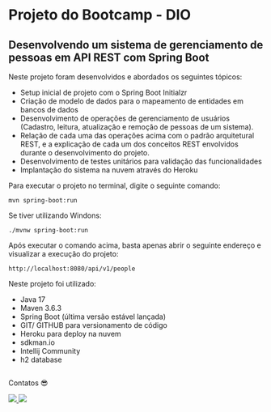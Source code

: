 <h1>Projeto do Bootcamp - DIO</h1>
<h2>Desenvolvendo um sistema de gerenciamento de pessoas em API REST com Spring Boot</h2>

Neste projeto foram desenvolvidos e abordados os seguintes tópicos:

* Setup inicial de projeto com o Spring Boot Initialzr
* Criação de modelo de dados para o mapeamento de entidades em bancos de dados
* Desenvolvimento de operações de gerenciamento de usuários (Cadastro, leitura, atualização e remoção de pessoas de um sistema).
* Relação de cada uma das operações acima com o padrão arquitetural REST, e a explicação de cada um dos conceitos REST envolvidos durante o desenvolvimento do projeto.
* Desenvolvimento de testes unitários para validação das funcionalidades
* Implantação do sistema na nuvem através do Heroku

Para executar o projeto no terminal, digite o seguinte comando:

```shell script
mvn spring-boot:run 
```

Se tiver utilizando Windons:
```
./mvnw spring-boot:run 
```

Após executar o comando acima, basta apenas abrir o seguinte endereço e visualizar a execução do projeto:

```
http://localhost:8080/api/v1/people
```

Neste projeto foi utilizado:
* Java 17
* Maven 3.6.3
* Spring Boot (última versão estável lançada)
* GIT/ GITHUB para versionamento de código
* Heroku para deploy na nuvem
* sdkman.io
* Intellij Community
* h2 database

##
Contatos 😎
  <div>    
    <a href="https://www.linkedin.com/in/ivanilson-f-freitas-b6020515b/" target="_blank">
      <img src="https://img.shields.io/badge/-LinkedIn-%230077B5?style=for-the-badge&logo=linkedin&logoColor=white" target="_blank">
    </a> 
    <a href = "mailto:ivanff.ti@gmail.com">
      <img src="https://img.shields.io/badge/Gmail-D14836?style=for-the-badge&logo=gmail&logoColor=white" target="_blank">
    </a>
  </div>

